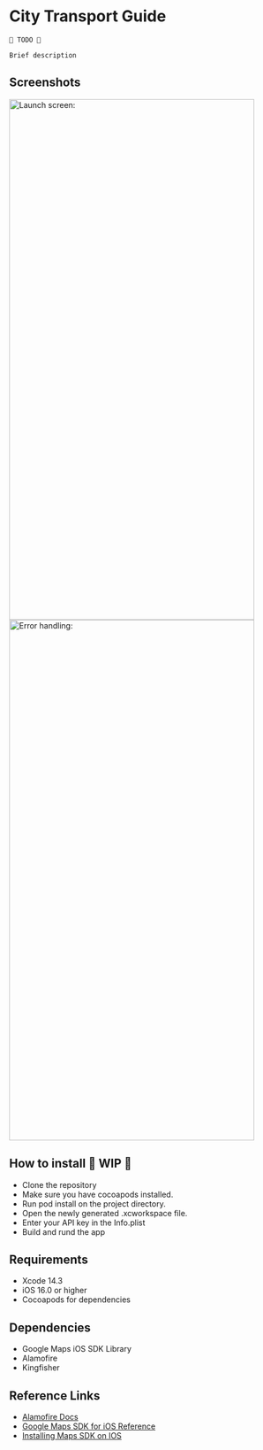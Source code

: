 ﻿# City Transport Guide

    🚧 TODO 🚧

    Brief description 
    
## Screenshots

<div style="style="margin: 0 auto">
<img src="https://user-images.githubusercontent.com/17148950/231614044-67fc83e2-1ca7-44bb-b394-668af564188c.png" alt="Launch screen:
" width="444" height="941" ></img> 
<img src="https://user-images.githubusercontent.com/17148950/231613998-03a737fe-9a45-420d-9af2-b1c6b59f2610.png" alt="Error handling: 
" width="444" height="941" ></img>
</div>


## How to install  🚧 WIP 🚧

* Clone the repository
* Make sure you have cocoapods installed.
* Run pod install on the project directory.
* Open the newly generated .xcworkspace file.
* Enter your API key in the Info.plist
* Build and rund the app
    
## Requirements

* Xcode 14.3
* iOS 16.0 or higher
* Cocoapods for dependencies

## Dependencies

* Google Maps iOS SDK Library
* Alamofire
* Kingfisher

## Reference Links


* [Alamofire Docs](https://alamofire.github.io/Alamofire/)
* [Google Maps SDK for iOS Reference](https://developers.google.com/maps/documentation/ios-sdk/)
* [Installing Maps SDK on IOS](https://developers.google.com/maps/documentation/ios-sdk/config?hl=es-419#use-cocoapods)
